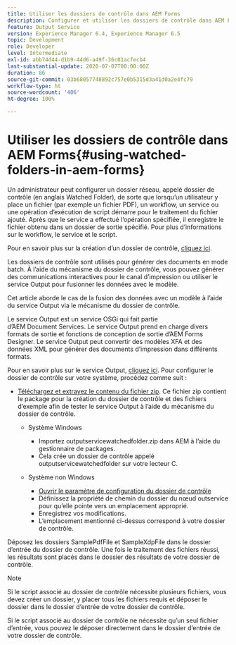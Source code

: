 ```yaml
---
title: Utiliser les dossiers de contrôle dans AEM Forms
description: Configurer et utiliser les dossiers de contrôle dans AEM Forms
feature: Output Service
version: Experience Manager 6.4, Experience Manager 6.5
topic: Development
role: Developer
level: Intermediate
exl-id: abb74d44-d1b9-44d6-a49f-36c01acfecb4
last-substantial-update: 2020-07-07T00:00:00Z
duration: 86
source-git-commit: 03b68057748892c757e0b5315d3a41d0a2e4fc79
workflow-type: ht
source-wordcount: '406'
ht-degree: 100%

---
```


# Utiliser les dossiers de contrôle dans AEM Forms{#using-watched-folders-in-aem-forms}

Un administrateur peut configurer un dossier réseau, appelé dossier de contrôle (en anglais Watched Folder), de sorte que lorsqu’un utilisateur y place un fichier (par exemple un fichier PDF), un workflow, un service ou une opération d’exécution de script démarre pour le traitement du fichier ajouté. Après que le service a effectué l’opération spécifiée, il enregistre le fichier obtenu dans un dossier de sortie spécifié. Pour plus d’informations sur le workflow, le service et le script.

Pour en savoir plus sur la création d’un dossier de contrôle, [cliquez ici](https://experienceleague.adobe.com/docs/experience-manager-64/forms/publish-process-aem-forms/creating-configure-watched-folder.html?lang=fr).

Les dossiers de contrôle sont utilisés pour générer des documents en mode batch. À l’aide du mécanisme du dossier de contrôle, vous pouvez générer des communications interactives pour le canal d’impression ou utiliser le service Output pour fusionner les données avec le modèle.

Cet article aborde le cas de la fusion des données avec un modèle à l’aide du service Output via le mécanisme du dossier de contrôle.

Le service Output est un service OSGi qui fait partie d’AEM Document Services. Le service Output prend en charge divers formats de sortie et fonctions de conception de sortie d’AEM Forms Designer. Le service Output peut convertir des modèles XFA et des données XML pour générer des documents d’impression dans différents formats.

Pour en savoir plus sur le service Output, [cliquez ici](https://helpx.adobe.com/fr/aem-forms/6/output-service.html).
Pour configurer le dossier de contrôle sur votre système, procédez comme suit :
* [Téléchargez et extrayez le contenu du fichier zip](assets/outputservicewatchedfolderkt.zip). Ce fichier zip contient le package pour la création du dossier de contrôle et des fichiers d’exemple afin de tester le service Output à l’aide du mécanisme du dossier de contrôle.
   * Système Windows

      * Importez outputservicewatchedfolder.zip dans AEM à l’aide du gestionnaire de packages.
      * Cela crée un dossier de contrôle appelé outputservicewatchedfolder sur votre lecteur C.
   * Système non Windows
      * [Ouvrir le paramètre de configuration du dossier de contrôle](http://localhost:4502/crx/de/index.jsp#/etc/fd/watchfolder/config/outputservice)
      * Définissez la propriété de chemin du dossier du nœud outservice pour qu’elle pointe vers un emplacement approprié.
      * Enregistrez vos modifications.
      * L’emplacement mentionné ci-dessus correspond à votre dossier de contrôle.

Déposez les dossiers SamplePdfFile et SampleXdpFile dans le dossier d’entrée du dossier de contrôle. Une fois le traitement des fichiers réussi, les résultats sont placés dans le dossier des résultats de votre dossier de contrôle.


>[!NOTE]
>
>Si le script associé au dossier de contrôle nécessite plusieurs fichiers, vous devez créer un dossier, y placer tous les fichiers requis et déposer le dossier dans le dossier d’entrée de votre dossier de contrôle.
>
>Si le script associé au dossier de contrôle ne nécessite qu’un seul fichier d’entrée, vous pouvez le déposer directement dans le dossier d’entrée de votre dossier de contrôle.
